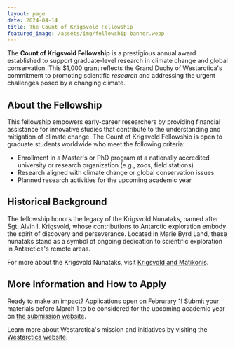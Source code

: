 ```yaml
---
layout: page
date: 2024-04-14
title: The Count of Krigsvold Fellowship
featured_image: /assets/img/fellowship-banner.webp
---
```

  
The **Count of Krigsvold Fellowship** is a prestigious annual award established
to support graduate-level research in climate change and global conservation.
This $1,000 grant reflects the Grand Duchy of Westarctica's commitment to
promoting scientific *research* and addressing the urgent challenges posed by a
changing climate.

## About the Fellowship

This fellowship empowers early-career researchers by providing financial
assistance for innovative studies that contribute to the understanding and
mitigation of climate change. The Count of Krigsvold Fellowship is open to
graduate students worldwide who meet the following criteria:

- Enrollment in a Master's or PhD program at a nationally accredited university
  or research organization (e.g., zoos, field stations)
- Research aligned with climate change or global conservation issues
- Planned research activities for the upcoming academic year

## Historical Background

The fellowship honors the legacy of the Krigsvold Nunataks, named after Sgt.
Alvin I. Krigsvold, whose contributions to Antarctic exploration embody the
spirit of discovery and perseverance. Located in Marie Byrd Land, these nunataks
stand as a symbol of ongoing dedication to scientific exploration in
Antarctica's remote areas.

For more about the Krigsvold Nunataks, visit [Krigsvold and
Matikonis](https://www.krigsvold.org/krigsvold-matikonis).

## More Information and How to Apply

Ready to make an impact? Applications open on Februrary 1! Submit your materials
before March 1 to be considered for the upcoming academic year on [the
submission website](https://www.westarctica.org/conservation-scholarship).

Learn more about Westarctica's mission and initiatives by visiting the
[Westarctica website](https://www.westarctica.info).

